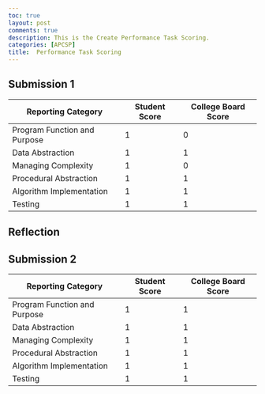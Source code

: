```yaml
---
toc: true
layout: post
comments: true
description: This is the Create Performance Task Scoring.
categories: [APCSP]
title:  Performance Task Scoring
---
```


## Submission 1

| Reporting Category     | Student Score    | College Board Score  |
|--------- | ----------- | -------- | 
| Program Function and Purpose  | 1 | 0 | 
| Data Abstraction | 1 | 1 |
| Managing Complexity | 1 | 0 |
| Procedural Abstraction | 1 | 1 |
| Algorithm Implementation | 1 | 1 |
| Testing | 1 | 1 |
## Reflection

## Submission 2
| Reporting Category     | Student Score    | College Board Score  |
|--------- | ----------- | -------- | 
| Program Function and Purpose  | 1 | 1 | 
| Data Abstraction | 1 | 1 |
| Managing Complexity | 1 | 1 |
| Procedural Abstraction | 1 | 1 |
| Algorithm Implementation | 1 | 1 |
| Testing | 1 | 1 |